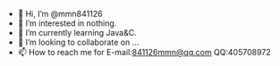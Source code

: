 - 👋 Hi, I’m @mmn841126
- 👀 I’m interested in nothing.
- 🌱 I’m currently learning Java&C.
- 💞️ I’m looking to collaborate on ...
- 📫 How to reach me for E-mail:841126mmn@qq.com
                          QQ:405708972
<!---
mmn841126/mmn841126 is a ✨ special ✨ repository because its `README.md` (this file) appears on your GitHub profile.
You can click the Preview link to take a look at your changes.
--->
